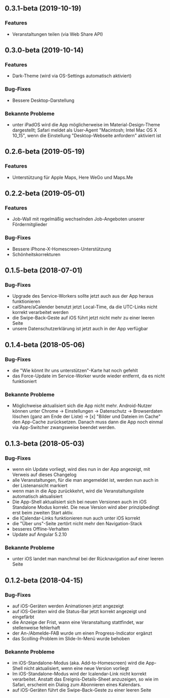 ## 0.3.1-beta (2019-10-19)

### Features
* Veranstaltungen teilen (via Web Share API)

## 0.3.0-beta (2019-10-14)

### Features
* Dark-Theme (wird via OS-Settings automatisch aktiviert)

### Bug-Fixes
* Bessere Desktop-Darstellung

### Bekannte Probleme
* unter iPadOS wird die App möglicherweise im Material-Design-Theme dargestellt; Safari meldet als User-Agent "Macintosh; Intel Mac OS X 10_15", wenn die Einstellung "Desktop-Webseite anfordern" aktiviert ist

## 0.2.6-beta (2019-05-19)

### Features
* Unterstützung für Apple Maps, Here WeGo und Maps.Me

## 0.2.2-beta (2019-05-01)

### Features
* Job-Wall mit regelmäßig wechselnden Job-Angeboten unserer Fördermitglieder

### Bug-Fixes
* Bessere iPhone-X-Homescreen-Unterstützung
* Schönheitskorrekturen

## 0.1.5-beta (2018-07-01)

### Bug-Fixes
* Upgrade des Service-Workers sollte jetzt auch aus der App heraus funktionieren
* calShare/aCalender benutzt jetzt Local-Time, da die UTC-Links nicht korrekt verarbeitet werden
* die Swipe-Back-Geste auf iOS führt jetzt nicht mehr zu einer leeren Seite
* unsere Datenschutzerklärung ist jetzt auch in der App verfügbar

## 0.1.4-beta (2018-05-06)

### Bug-Fixes
* die "Wie könnt Ihr uns unterstützen"-Karte hat noch gefehlt
* das Force-Update im Service-Worker wurde wieder entfernt, da es nicht funktioniert

### Bekannte Probleme
* Möglichweise aktualisiert sich die App nicht mehr. Android-Nutzer können unter Chrome -> Einstellungen -> Datenschutz -> Browserdaten löschen (ganz am Ende der Liste) -> \[x] "Bilder und Dateien im Cache" den App-Cache zurücksetzen. Danach muss dann die App noch einmal via App-Switcher zwangsweise beendet werden.

## 0.1.3-beta (2018-05-03)

### Bug-Fixes
* wenn ein Update vorliegt, wird dies nun in der App angezeigt, mit Verweis auf dieses Changelog
* alle Veranstaltungen, für die man angemeldet ist, werden nun auch in der Listenansicht markiert
* wenn man in die App zurückkehrt, wird die Veranstaltungsliste automatisch aktualisiert
* Die App-Shell aktualisiert sich bei neuen Versionen auch im iOS Standalone Modus korrekt. Die neue Version wird aber prinzipbedingt erst beim zweiten Start aktiv.
* die ICalendar-Links funktionieren nun auch unter iOS korrekt
* die "Über uns"-Seite zertört nicht mehr den Navigation-Stack
* besseres Offline-Verhalten
* Update auf Angular 5.2.10

### Bekannte Probleme
* unter iOS landet man manchmal bei der Rücknavigation auf einer leeren Seite

## 0.1.2-beta (2018-04-15)

### Bug-Fixes
* auf iOS-Geräten werden Animationen jetzt angezeigt
* auf iOS-Geräten wird die Status-Bar jetzt korrekt angezeigt und eingefärbt
* die Anzeige der Frist, wann eine Veranstaltung stattfindet, war stellenweise fehlerhaft
* der An-/Abmelde-FAB wurde um einen Progress-Indicator ergänzt
* das Scolling-Problem im Slide-In-Menü wurde behoben

### Bekannte Probleme
* im iOS-Standalone-Modus (aka. Add-to-Homescreen) wird die App-Shell nicht aktualisiert, wenn eine neue Version vorliegt
* Im iOS-Standalone-Modus wird der Icalendar-Link nicht korrekt verarbeitet. Anstatt das Ereignis-Details-Sheet anzuzeigen, so wie im Safari, erscheint ein Dialog zum Abonnieren eines Kalendars.
* auf iOS-Geräten führt die Swipe-Back-Geste zu einer leeren Seite

